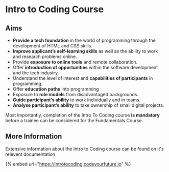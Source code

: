 # Intro to Coding Course

## Aims

* **Provide a tech foundation** in the world of programming through the development of HTML and CSS skills.
* **Improve applicant’s self-learning skills** as well as the ability to work and research problems online.
* Provide **exposure to online tools** and remote collaboration.
* Offer **introduction of opportunities** within the software development and the tech industry.
* Understand the level of interest and **capabilities of participants** in programming.
* Offer **education paths** into programming
* Exposure to **role models** from disadvantaged backgrounds.
* **Guide participant’s ability** to work individually and in teams.
* **Analyse participant’s ability** to take ownership of small digital projects.

Most importantly, completion of the Intro To Coding course **is mandatory** before a trainee can be considered for the Fundamentals Course.

## More Information

Extensive information about the Intro to Coding course can be found on it's relevent documentation

{% embed url="https://introtocoding.codeyourfuture.io" %}
